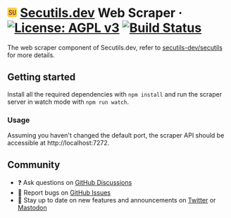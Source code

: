 # <img src="https://raw.githubusercontent.com/secutils-dev/secutils/main/assets/logo/secutils-logo-initials.png" alt="Secutils.dev" width="22"> [Secutils.dev](https://secutils.dev) Web Scraper &middot; [![License: AGPL v3](https://img.shields.io/badge/License-AGPL%20v3-blue.svg)](https://github.com/secutils-dev/secutils-web-scraper/blob/main/LICENSE) [![Build Status](https://github.com/secutils-dev/secutils-web-scraper/actions/workflows/ci.yml/badge.svg)](https://github.com/secutils-dev/secutils-web-scraper/actions)

The web scraper component of Secutils.dev, refer to [secutils-dev/secutils](https://github.com/secutils-dev/secutils) for more details.

## Getting started

Install all the required dependencies with `npm install` and run the scraper server in watch mode with `npm run watch`.

### Usage

Assuming you haven't changed the default port, the scraper API should be accessible at http://localhost:7272.

## Community

- ❓ Ask questions on [GitHub Discussions](https://github.com/secutils-dev/secutils/discussions)
- 🐛 Report bugs on [GitHub Issues](https://github.com/secutils-dev/secutils/issues)
- 📣 Stay up to date on new features and announcements on [Twitter](https://twitter.com/secutils) or [Mastodon](https://fosstodon.org/@secutils)
